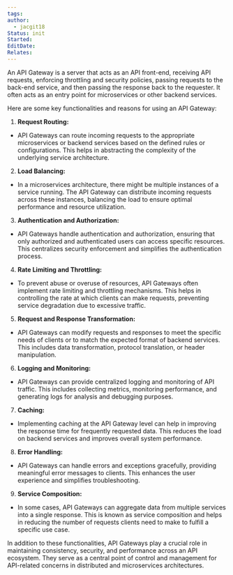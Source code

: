 ```yaml
---
tags: 
author:
  - jacgit18
Status: init
Started: 
EditDate: 
Relates:
---
```

An API Gateway is a server that acts as an API front-end, receiving API requests, enforcing throttling and security policies, passing requests to the back-end service, and then passing the response back to the requester. It often acts as an entry point for microservices or other backend services.  
  
Here are some key functionalities and reasons for using an API Gateway:  
  
1. **Request Routing:**  
- API Gateways can route incoming requests to the appropriate microservices or backend services based on the defined rules or configurations. This helps in abstracting the complexity of the underlying service architecture.  
  
2. **Load Balancing:**  
- In a microservices architecture, there might be multiple instances of a service running. The API Gateway can distribute incoming requests across these instances, balancing the load to ensure optimal performance and resource utilization.  
  
3. **Authentication and Authorization:**  
- API Gateways handle authentication and authorization, ensuring that only authorized and authenticated users can access specific resources. This centralizes security enforcement and simplifies the authentication process.  
  
4. **Rate Limiting and Throttling:**  
- To prevent abuse or overuse of resources, API Gateways often implement rate limiting and throttling mechanisms. This helps in controlling the rate at which clients can make requests, preventing service degradation due to excessive traffic.  
  
5. **Request and Response Transformation:**  
- API Gateways can modify requests and responses to meet the specific needs of clients or to match the expected format of backend services. This includes data transformation, protocol translation, or header manipulation.  
  
6. **Logging and Monitoring:**  
- API Gateways can provide centralized logging and monitoring of API traffic. This includes collecting metrics, monitoring performance, and generating logs for analysis and debugging purposes.  
  
7. **Caching:**  
- Implementing caching at the API Gateway level can help in improving the response time for frequently requested data. This reduces the load on backend services and improves overall system performance.  
  
8. **Error Handling:**  
- API Gateways can handle errors and exceptions gracefully, providing meaningful error messages to clients. This enhances the user experience and simplifies troubleshooting.  
  
9. **Service Composition:**  
- In some cases, API Gateways can aggregate data from multiple services into a single response. This is known as service composition and helps in reducing the number of requests clients need to make to fulfill a specific use case.  
  
In addition to these functionalities, API Gateways play a crucial role in maintaining consistency, security, and performance across an API ecosystem. They serve as a central point of control and management for API-related concerns in distributed and microservices architectures.